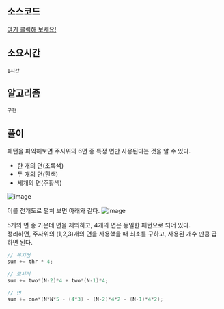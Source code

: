 ## 소스코드
[여기 클릭해 보세요!](https://github.com/BE-Archive/Algorithm-Study/blob/main/wnso-kim/Week_24/BOJ_1041_주사위/BOJ_1041_주사위.java)

## 소요시간
`1시간`

## 알고리즘
`구현`

## 풀이
패턴을 파악해보면 주사위의 6면 중 특정 면만 사용된다는 것을 알 수 있다.
- 한 개의 면(초록색)
- 두 개의 면(흰색)
- 세개의 면(주황색)

![image](https://github.com/BE-Archive/Algorithm-Study/assets/109727039/0576f2a4-59c0-4e6d-84d7-c789888323f7)

이를 전개도로 펼쳐 보면 아래와 같다.
![image](https://github.com/BE-Archive/Algorithm-Study/assets/109727039/86407b47-3bd2-4f9b-a420-65e9d79cd6ae)

5개의 면 중 가운데 면을 제외하고, 4개의 면은 동일한 패턴으로 되어 있다.   
정리하면, 주사위의 (1,2,3)개의 면을 사용했을 때 최소를 구하고, 사용된 개수 만큼 곱하면 된다.

```java
// 꼭지점
sum += thr * 4;

// 모서리
sum += two*(N-2)*4 + two*(N-1)*4;

// 면
sum += one*(N*N*5 - (4*3) - (N-2)*4*2 - (N-1)*4*2);
```